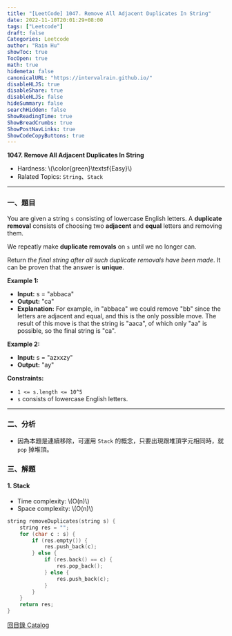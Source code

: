 ```yaml
---
title: "[LeetCode] 1047. Remove All Adjacent Duplicates In String"
date: 2022-11-10T20:01:29+08:00
tags: ["Leetcode"]
draft: false
Categories: Leetcode
author: "Rain Hu"
showToc: true
TocOpen: true
math: true
hidemeta: false
canonicalURL: "https://intervalrain.github.io/"
disableHLJS: true
disableShare: true
disableHLJS: false
hideSummary: false
searchHidden: false
ShowReadingTime: true
ShowBreadCrumbs: true
ShowPostNavLinks: true
ShowCodeCopyButtons: true
---
```

**1047. Remove All Adjacent Duplicates In String**
+ Hardness: \\(\color{green}\textsf{Easy}\\)
+ Ralated Topics: `String`、`Stack`
---
### 一、題目
You are given a string `s` consisting of lowercase English letters. A **duplicate removal** consists of choosing two **adjacent** and **equal** letters and removing them.  

We repeatly make **duplicate removals** on `s` until we no longer can.  

Return *the final string after all such duplicate removals have been made*. It can be proven that the answer is **unique**.

**Example 1:**  
+ **Input:** s = "abbaca"
+ **Output:** "ca"
+ **Explanation:** For example, in "abbaca" we could remove "bb" since the letters are adjacent and equal, and this is the only possible move.  The result of this move is that the string is "aaca", of which only "aa" is possible, so the final string is "ca".

**Example 2:**
+ **Input:** s = "azxxzy"
+ **Output:** "ay"

**Constraints:**
+ `1 <= s.length <= 10^5`
+ `s` consists of lowercase English letters.

---

### 二、分析
+ 因為本題是連續移除，可運用 `Stack` 的概念，只要出現跟堆頂字元相同時，就 `pop` 掉堆頂。

### 三、解題
#### 1. Stack
+ Time complexity: \\(O(n)\\)
+ Space complexity: \\(O(n)\\)
```C++
string removeDuplicates(string s) {
    string res = "";
    for (char c : s) {
        if (res.empty()) {
            res.push_back(c);
        } else {
            if (res.back() == c) {
                res.pop_back(); 
            } else {
                res.push_back(c);
            }
        }
    }
    return res;
}
```
[回目錄 Catalog](/posts/leetcode)